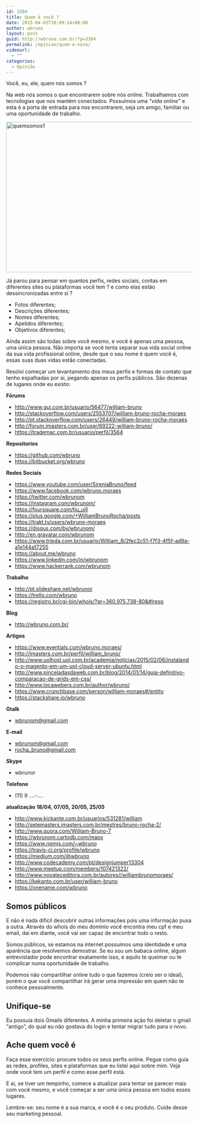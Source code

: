 ```yaml
---
id: 3304
title: Quem é você ?
date: 2015-04-03T10:09:14+00:00
author: wbruno
layout: post
guid: http://wbruno.com.br/?p=3304
permalink: /opiniao/quem-e-voce/
videourl:
  - ""
categories:
  - Opinião
---
```

Você, eu, ele, quem nós somos ?

Na web nós somos o que encontrarem sobre nós online. Trabalhamos com tecnologias que nos mantém conectados. Possuímos uma _&#8220;vida online&#8221;_ e esta é a porta de entrada para nos encontrarem, seja um amigo, familiar ou uma oportunidade de trabalho.

<img class="aligncenter size-full wp-image-3305" src="/wp-content/uploads/2015/04/quemsomos1.jpg" alt="quemsomos1" width="800" height="407" />

<!--more-->

Já parou para pensar em quantos perfis, redes sociais, contas em diferentes sites ou plataformas você tem ? e como elas estão dessincronizadas entre si ?

<ul class="bullet">
  <li>
    Fotos diferentes;
  </li>
  <li>
    Descrições diferentes;
  </li>
  <li>
    Nomes diferentes;
  </li>
  <li>
    Apelidos diferentes;
  </li>
  <li>
    Objetivos diferentes;
  </li>
</ul>

Ainda assim são todas sobre você mesmo, e você é apenas uma pessoa, uma única pessoa. Não importa se você tenta separar sua vida social online da sua vida profissional online, desde que o seu nome é quem você é, essas suas duas vidas estão conectadas.

Resolvi começar um levantamento dos meus perfis e formas de contato que tenho espalhadas por ai, pegando apenas os perfis públicos. São dezenas de lugares onde eu existo:

**Fórums**

<ul class="bullet">
  <li>
    <a href="http://www.guj.com.br/usuario/56477/william-bruno">http://www.guj.com.br/usuario/56477/william-bruno</a>
  </li>
  <li>
    <a href="http://stackoverflow.com/users/2553707/william-bruno-rocha-moraes">http://stackoverflow.com/users/2553707/william-bruno-rocha-moraes</a>
  </li>
  <li>
    <a href="http://pt.stackoverflow.com/users/26449/william-bruno-rocha-moraes">http://pt.stackoverflow.com/users/26449/william-bruno-rocha-moraes</a>
  </li>
  <li>
    <a href="http://forum.imasters.com.br/user/69222-william-bruno/">http://forum.imasters.com.br/user/69222-william-bruno/</a>
  </li>
  <li>
    <a href="https://trademac.com.br/usuario/perfil/3564">https://trademac.com.br/usuario/perfil/3564</a>
  </li>
</ul>

**Repositorios**

<ul class="bullet">
  <li>
    <a href="https://github.com/wbruno">https://github.com/wbruno</a>
  </li>
  <li>
    <a href="https://bitbucket.org/wbruno">https://bitbucket.org/wbruno</a>
  </li>
</ul>

**Redes Sociais**

<ul class="bullet">
  <li>
    <a href="https://www.youtube.com/user/SireniaBruno/feed">https://www.youtube.com/user/SireniaBruno/feed</a>
  </li>
  <li>
    <a href="https://www.facebook.com/wbruno.moraes">https://www.facebook.com/wbruno.moraes</a>
  </li>
  <li>
    <a href="https://twitter.com/wbrunom">https://twitter.com/wbrunom</a>
  </li>
  <li>
    <a href="https://instagram.com/wbrunom/">https://instagram.com/wbrunom/</a>
  </li>
  <li>
    <a href="https://foursquare.com/tiu_uill">https://foursquare.com/tiu_uill</a>
  </li>
  <li>
    <a href="https://plus.google.com/+WilliamBrunoRocha/posts">https://plus.google.com/+WilliamBrunoRocha/posts</a>
  </li>
  <li>
    <a href="https://trakt.tv/users/wbruno-moraes">https://trakt.tv/users/wbruno-moraes</a>
  </li>
  <li>
    <a href="https://disqus.com/by/wbrunom/">https://disqus.com/by/wbrunom/</a>
  </li>
  <li>
    <a href="http://en.gravatar.com/wbrunom">http://en.gravatar.com/wbrunom</a>
  </li>
  <li>
    <a href="https://www.tripda.com.br/usuario/William_B/2fec2c51-f7f3-4f5f-ad9a-a1e144a17255">https://www.tripda.com.br/usuario/William_B/2fec2c51-f7f3-4f5f-ad9a-a1e144a17255</a>
  </li>
  <li>
    <a href="https://about.me/wbruno">https://about.me/wbruno</a>
  </li>
  <li>
    <a href="https://www.linkedin.com/in/wbrunom">https://www.linkedin.com/in/wbrunom</a>
  </li>
  <li>
    <a href="https://www.hackerrank.com/wbrunom">https://www.hackerrank.com/wbrunom</a>
  </li>
</ul>

**Trabalho**

<ul class="bullet">
  <li>
    <a href="http://pt.slideshare.net/wbrunor">http://pt.slideshare.net/wbrunor</a>
  </li>
  <li>
    <a href="https://trello.com/wbruno">https://trello.com/wbruno</a>
  </li>
  <li>
    <a href="https://registro.br/cgi-bin/whois/?qr=360.975.738-80&#lresp">https://registro.br/cgi-bin/whois/?qr=360.975.738-80&#lresp</a>
  </li>
</ul>

**Blog**

<ul class="bullet">
  <li>
    <a href="http://wbruno.com.br/">http://wbruno.com.br/</a>
  </li>
</ul>

**Artigos**

<ul class="bullet">
  <li>
    <a href="https://www.eventials.com/wbruno.moraes/">https://www.eventials.com/wbruno.moraes/</a>
  </li>
  <li>
    <a href="http://imasters.com.br/perfil/william_bruno/">http://imasters.com.br/perfil/william_bruno/</a>
  </li>
  <li>
    <a href="http://www.uolhost.uol.com.br/academia/noticias/2015/02/06/instalando-o-magento-em-um-uol-cloud-server-ubuntu.html">http://www.uolhost.uol.com.br/academia/noticias/2015/02/06/instalando-o-magento-em-um-uol-cloud-server-ubuntu.html</a>
  </li>
  <li>
    <a href="http://www.pinceladasdaweb.com.br/blog/2014/01/14/guia-definitivo-comparacao-de-grids-em-css/">http://www.pinceladasdaweb.com.br/blog/2014/01/14/guia-definitivo-comparacao-de-grids-em-css/</a>
  </li>
  <li>
    <a href="http://www.locawebers.com.br/author/wbruno/">http://www.locawebers.com.br/author/wbruno/</a>
  </li>
  <li>
    <a href="https://www.crunchbase.com/person/william-moraes#/entity">https://www.crunchbase.com/person/william-moraes#/entity</a>
  </li>
  <li>
    <a href="https://stackshare.io/wbruno">https://stackshare.io/wbruno</a>
  </li>
</ul>

**Gtalk**

<ul class="bullet">
  <li>
    <a href="mailto:wbrunom@gmail.com">wbrunom@gmail.com</a>
  </li>
</ul>

**E-mail**

<ul class="bullet">
  <li>
    <a href="mailto:wbrunom@gmail.com">wbrunom@gmail.com</a>
  </li>
  <li>
    <a href="mailto:rocha_bruno@gmail.com">rocha_bruno@gmail.com</a>
  </li>
</ul>

**Skype**

<ul class="bullet">
  <li>
    wbrunor
  </li>
</ul>

**Telefone**

<ul class="bullet">
  <li>
    (11) 9 &#8230;.-&#8230;.
  </li>
</ul>

**atualização 18/04, 07/05, 20/05, 25/05**

  * <http://www.kickante.com.br/usuarios/531281/william>
  * <http://setemasters.imasters.com.br/mestres/bruno-rocha-2/>
  * <http://www.quora.com/William-Bruno-7>
  * <https://wbrunom.cartodb.com/maps>
  * <https://www.npmjs.com/~wbruno>
  * <https://travis-ci.org/profile/wbruno>
  * <https://medium.com/@wbruno>
  * <http://www.codecademy.com/pt/designjumper13304>
  * <http://www.meetup.com/members/107421322/>
  * <http://www.novateceditora.com.br/autores//williambrunomoraes/>
  * <https://kekanto.com.br/user/william-bruno>
  * <https://onename.com/wbruno>

## Somos públicos

E não é nada difícil descobrir outras informações pois uma informação puxa a outra. Através do whois do meu domínio você encontra meu cpf e meu email, dai em diante, você vai ser capaz de encontrar todo o resto.

Somos públicos, se estamos na internet possuímos uma identidade e uma aparência que resolvemos demostrar. Se eu sou um babaca online, algum entrevistador pode encontrar exatamente isso, e aquilo te queimar ou te complicar numa oportunidade de trabalho.

Podemos não compartilhar online tudo o que fazemos (creio ser o ideal), porém o que você compartilhar irá gerar uma impressão em quem não te conhece pessoalmente.

## Unifique-se

Eu possuia dois Gmails diferentes. A minha primeira ação foi deletar o gmail &#8220;antigo&#8221;, do qual eu não gostava do login e tentar migrar tudo para o novo.

## Ache quem você é

Faça esse exercício: procure todos os seus perfis online. Pegue como guia as redes, profiles, sites e plataformas que eu listei aqui sobre mim. Veja onde você tem um perfil e como esse perfil está.

E ai, se tiver um tempinho, comece a atualizar para tentar se parecer mais com você mesmo, e você começar a ser uma única pessoa em todos esses lugares.

Lembre-se: seu nome é a sua marca, e você é o seu produto. Cuide desse seu marketing pessoal.
